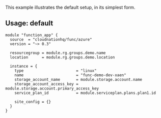 This example illustrates the default setup, in its simplest form.

## Usage: default

```hcl
module "function_app" {
  source  = "cloudnationhq/func/azure"
  version = "~> 0.3"

  resourcegroup = module.rg.groups.demo.name
  location      = module.rg.groups.demo.location

  instance = {
    type                       = "linux"
    name                       = "func-demo-dev-xaen"
    storage_account_name       = module.storage.account.name
    storage_account_access_key = module.storage.account.primary_access_key
    service_plan_id            = module.serviceplan.plans.plan1.id

    site_config = {}
  }
}
```
